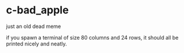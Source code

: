 # c-bad_apple

just an old dead meme

if you spawn a terminal of size 80 columns and 24 rows, it should all be printed nicely and neatly.
